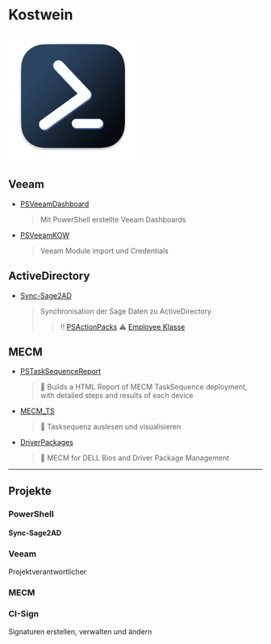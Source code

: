 
# Kostwein
<span style="width:50px">
  
  ![](<https://raw.githubusercontent.com/Thamielis/Notes/refs/heads/main/images/PowerShell.png>)

</span>

## Veeam

- [PSVeeamDashboard](<https://github.com/KOWThamielis/KOWVeeamDashboard>)
  > Mit PowerShell erstellte Veeam Dashboards
- [PSVeeamKOW](<https://github.com/Thamielis/PSVeeamKOW>)
  > Veeam Module import und Credentials

## ActiveDirectory

- [Sync-Sage2AD](<https://github.com/KOWThamielis/Sync-Sage2AD>)
  > Synchronisation der Sage Daten zu ActiveDirectory
  >> :bangbang: [PSActionPacks](<https://github.com/Thamielis/PSActionPacks>)
  >> :warning: [Employee Klasse](<https://github.com/Stephanevg/PowerShellClassesSeries2/blob/master/Employee_part5.ps1>)

## MECM

- [PSTaskSequenceReport](<https://github.com/KOWThamielis/PSTaskSequenceReport)>)
    > 📝 Builds a HTML Report of MECM TaskSequence deployment, with detailed steps and results of each device
  
- [MECM_TS](https://github.com/Thamielis/MECM_TS)
	> :memo: Tasksequenz auslesen und visualisieren

- [DriverPackages](https://github.com/In-Pro-Org/DriverPackages)
	> :memo: MECM for DELL Bios and Driver Package Management

---

## Projekte

### PowerShell

#### Sync-Sage2AD

### Veeam
  Projektverantwortlicher

### MECM

### CI-Sign
  Signaturen erstellen, verwalten und ändern

